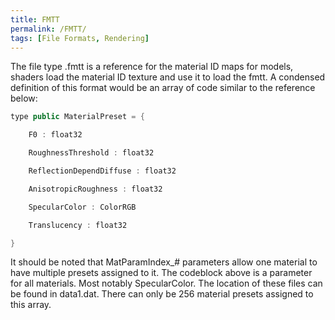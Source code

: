 ```yaml
---
title: FMTT
permalink: /FMTT/
tags: [File Formats, Rendering]
---
```


The file type .fmtt is a reference for the material ID maps for models,
shaders load the material ID texture and use it to load the fmtt. A
condensed definition of this format would be an array of code similar to
the reference below:

``` csharp
type public MaterialPreset = {

    F0 : float32

    RoughnessThreshold : float32

    ReflectionDependDiffuse : float32

    AnisotropicRoughness : float32

    SpecularColor : ColorRGB

    Translucency : float32

}
```

It should be noted that MatParamIndex_\# parameters allow one material
to have multiple presets assigned to it. The codeblock above is a
parameter for all materials. Most notably SpecularColor. The location of
these files can be found in data1.dat. There can only be 256 material
presets assigned to this array.
